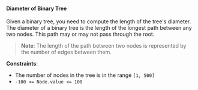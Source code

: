 #### Diameter of Binary Tree

Given a binary tree, you need to compute the length of the tree's diameter. The
diameter of a binary tree is the length of the longest path between any two
nodes. This path may or may not pass through the root.

> **Note**: The length of the path between two nodes is represented by the
> number of edges between them.

**Constraints**:

- The number of nodes in the tree is in the range `[1, 500]`
- `-100 <= Node.value <= 100`
